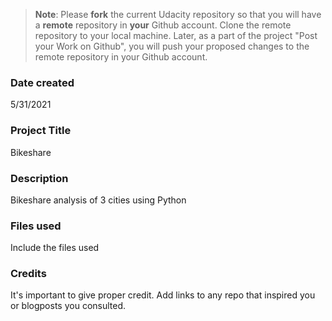 >**Note**: Please **fork** the current Udacity repository so that you will have a **remote** repository in **your** Github account. Clone the remote repository to your local machine. Later, as a part of the project "Post your Work on Github", you will push your proposed changes to the remote repository in your Github account.

### Date created
5/31/2021

### Project Title
Bikeshare

### Description
Bikeshare analysis of 3 cities using Python

### Files used
Include the files used

### Credits
It's important to give proper credit. Add links to any repo that inspired you or blogposts you consulted.

